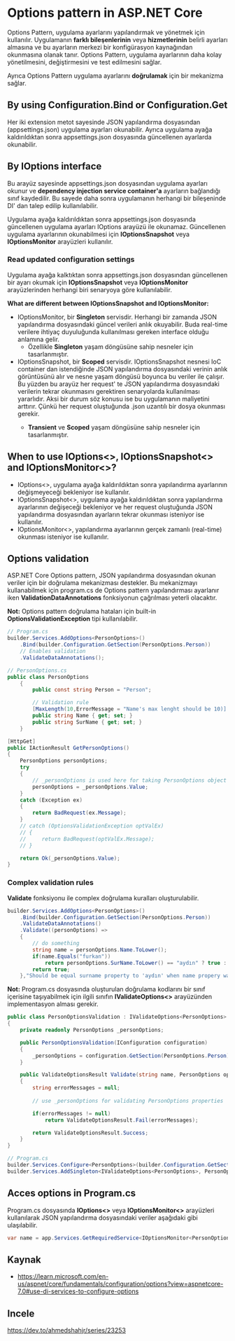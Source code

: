 # Options pattern in ASP.NET Core
Options Pattern, uygulama ayarlarını yapılandırmak ve yönetmek için kullanılır. Uygulamanın **farklı bileşenlerinin** veya **hizmetlerinin** belirli ayarları almasına ve bu ayarların merkezi bir konfigürasyon kaynağından okunmasına olanak tanır. Options Pattern, uygulama ayarlarının daha kolay yönetilmesini, değiştirmesini ve test edilmesini sağlar.

Ayrıca Options Pattern uygulama ayarlarını **doğrulamak** için bir mekanizma sağlar.

## By using Configuration.Bind or Configuration.Get<T>
Her iki extension metot sayesinde JSON yapılandırma dosyasından (appsettings.json) uygulama ayarları okunabilir. Ayrıca uygulama ayağa kaldırıldıktan sonra appsettings.json dosyasında güncellenen ayarlarda okunabilir.

## By IOptions<T> interface
Bu arayüz sayesinde appsettings.json dosyasından uygulama ayarları okunur ve **dependency injection service container'a** ayarların bağlandığı sınıf kaydedilir. Bu sayede daha sonra uygulamanın herhangi bir bileşeninde DI' dan talep edilip kullanılabilir.

Uygulama ayağa kaldırıldıktan sonra appsettings.json dosyasında güncellenen uygulama ayarları IOptions<T> arayüzü ile okunamaz. Güncellenen uygulama ayarlarının okunabilmesi için **IOptionsSnapshot** veya **IOptionsMonitor** arayüzleri kullanılır.

### Read updated configuration settings
Uygulama ayağa kalktıktan sonra appsettings.json dosyasından güncellenen bir ayarı okumak için **IOptionsSnapshot** veya **IOptionsMonitor** arayüzlerinden herhangi biri senaryoya göre kullanılabilir.

**What are different between IOptionsSnapshot and IOptionsMonitor:**

* IOptionsMonitor, bir **Singleton** servisdir. Herhangi bir zamanda JSON yapılandırma dosyasındaki güncel verileri anlık okuyabilir. Buda real-time verilere ihtiyaç duyuluğunda kullanılması gereken interface olduğu anlamına gelir. 
    - Özellikle **Singleton** yaşam döngüsüne sahip nesneler için tasarlanmıştır. 
* IOptionsSnapshot, bir **Scoped** servisdir. IOptionsSnapshot<T> nesnesi IoC container dan istendiğinde JSON yapılandırma dosyasındaki verinin anlık görüntüsünü alır ve nesne yaşam döngüsü boyunca bu veriler ile çalışır. Bu yüzden bu arayüz her request' te JSON yapılandırma dosyasındaki verilerin tekrar okunmasını gerektiren senaryolarda kullanılması yararlıdır. Aksi bir durum söz konusu ise bu uygulamanın maliyetini arttırır. Çünkü her request oluştuğunda .json uzantılı bir dosya okunması gerekir. 
    - **Transient** ve **Scoped** yaşam döngüsüne sahip nesneler için tasarlanmıştır.

## When to use IOptions<>, IOptionsSnapshot<> and IOptionsMonitor<>?
* IOptions<>, uygulama ayağa kaldırıldıktan sonra yapılandırma ayarlarının değişmeyeceği bekleniyor ise kullanılır.
* IOptionsSnapshot<>, uygulama ayağa kaldırıldıktan sonra yapılandırma ayarlarının değişeceği bekleniyor ve her request oluştuğunda JSON yapılandırma dosyasından ayarların tekrar okunması isteniyor ise kullanılır.
* IOptionsMonitor<>,  yapılandırma ayarlarının gerçek zamanlı (real-time) okunması isteniyor ise kullanılır.

## Options validation
ASP.NET Core Options pattern, JSON yapılandırma dosyasından okunan veriler için bir doğrulama mekanizması destekler. Bu mekanizmayı kullanabilmek için program.cs de Options pattern yapılandırması ayarlanır iken **ValidationDataAnnotations** fonksiyonun çağrılması yeterli olacaktır. 

**Not:** Options pattern doğrulama hataları için built-in **OptionsValidationException** tipi kullanılabilir.

```csharp
// Program.cs
builder.Services.AddOptions<PersonOptions>()
    .Bind(builder.Configuration.GetSection(PersonOptions.Person))
    // Enables validation
    .ValidateDataAnnotations();
```

```csharp
// PersonOptions.cs
public class PersonOptions
    {
        public const string Person = "Person";

        // Validation rule
        [MaxLength(10,ErrorMessage = "Name's max lenght should be 10)]
        public string Name { get; set; }
        public string SurName { get; set; }
    }
```

```csharp
[HttpGet]
public IActionResult GetPersonOptions()
{
    PersonOptions personOptions;
    try
    {
        // _personOptions is used here for taking PersonOptions object from DI container
        personOptions = _personOptions.Value;
    }
    catch (Exception ex)
    {
        return BadRequest(ex.Message);
    }
    // catch (OptionsValidationException optValEx)
    // {
    //     return BadRequest(optValEx.Message);
    // }

    return Ok(_personOptions.Value);
}
```

### Complex validation rules
**Validate** fonksiyonu ile complex doğrulama kuralları oluşturulabilir.

```csharp 
builder.Services.AddOptions<PersonOptions>()
    .Bind(builder.Configuration.GetSection(PersonOptions.Person))
    .ValidateDataAnnotations()
    .Validate((personOptions) =>
    {
        // do something
        string name = personOptions.Name.ToLower();
        if(name.Equals("furkan"))
            return personOptions.SurName.ToLower() == "aydın" ? true : false;  
        return true;  
    },"Should be equal surname property to 'aydın' when name propery was 'furkan'");
```

**Not:** Program.cs dosyasında oluşturulan doğrulama kodlarını bir sınıf içerisine taşıyabilmek için ilgili sınıfın **IValidateOptions<>** arayüzünden implementasyon alması gerekir.

```csharp
public class PersonOptionsValidation : IValidateOptions<PersonOptions>
{
    private readonly PersonOptions _personOptions;

    public PersonOptionsValidation(IConfiguration configuration)
    {
        _personOptions = configuration.GetSection(PersonOptions.Person).Get<PersonOptions>();
    }

    public ValidateOptionsResult Validate(string name, PersonOptions options)
    {
        string errorMessages = null;
        
        // use _personOptions for validating PersonOptions properties

        if(errorMessages != null)
            return ValidateOptionsResult.Fail(errorMessages);

        return ValidateOptionsResult.Success;
    }
}
```

```csharp
// Program.cs
builder.Services.Configure<PersonOptions>(builder.Configuration.GetSection(PersonOptions.Person));
builder.Services.AddSingleton<IValidateOptions<PersonOptions>, PersonOptionsValidation>();
``` 

## Acces options in Program.cs
Program.cs dosyasında **IOptions<>** veya **IOptionsMonitor<>** arayüzleri kullanılarak JSON yapılandırma dosyasındaki veriler aşağıdaki gibi ulaşılabilir.

```csharp
var name = app.Services.GetRequiredService<IOptionsMonitor<PersonOptions>>().CurrentValue.Name;
```

## Kaynak
* https://learn.microsoft.com/en-us/aspnet/core/fundamentals/configuration/options?view=aspnetcore-7.0#use-di-services-to-configure-options

## Incele
https://dev.to/ahmedshahjr/series/23253


